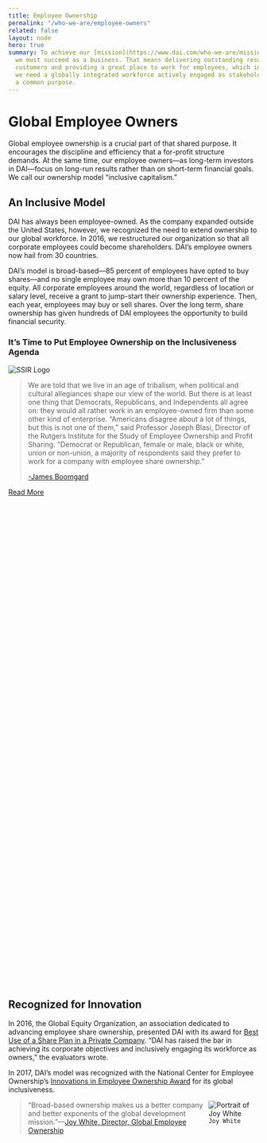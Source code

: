 ```yaml
---
title: Employee Ownership
permalink: "/who-we-are/employee-owners"
related: false
layout: node
hero: true
summary: To achieve our [mission](https://www.dai.com/who-we-are/mission-and-values),
  we must succeed as a business. That means delivering outstanding results for our
  customers and providing a great place to work for employees, which in turn means
  we need a globally integrated workforce actively engaged as stakeholders around
  a common purpose.
---
```


# Global Employee Owners

Global employee ownership is a crucial part of that shared purpose. It encourages the discipline and efficiency that a for-profit structure demands. At the same time, our employee owners—as long-term investors in DAI—focus on long-run results rather than on short-term financial goals. We call our ownership model “inclusive capitalism.” 

## An Inclusive Model

DAI has always been employee-owned. As the company expanded outside the United States, however, we recognized the need to extend ownership to our global workforce. In 2016, we restructured our organization so that all corporate employees could become shareholders. DAI’s employee owners now hail from 30 countries. 

DAI’s model is broad-based—85 percent of employees have opted to buy shares—and no single employee may own more than 10 percent of the equity. All corporate employees around the world, regardless of location or salary level, receive a grant to jump-start their ownership experience. Then, each year, employees may buy or sell shares. Over the long term, share ownership has given hundreds of DAI employees the opportunity to build financial security. 

<aside>
  <h3>It’s Time to Put Employee Ownership on the Inclusiveness Agenda</h3>
  <img src="/uploads/ssir-article-image.jpg" alt="SSIR Logo">
  <blockquote>
    <p>We are told that we live in an age of tribalism, when political and cultural allegiances shape our view of the world. But there is at least one thing that Democrats, Republicans, and Independents all agree on: they would all rather work in an employee-owned firm than some other kind of enterprise. “Americans disagree about a lot of things, but this is not one of them,” said Professor Joseph Blasi, Director of the Rutgers Institute for the Study of Employee Ownership and Profit Sharing. “Democrat or Republican, female or male, black or white, union or non-union, a majority of respondents said they prefer to work for a company with employee share ownership.”</p>
    <p><a href="/who-we-are/leadership/james-boomgard">-James Boomgard</a></p>
  </blockquote>
  <a href="https://ssir.org/articles/entry/its_time_to_put_employee_ownership_on_the_inclusiveness_agenda" class="primary-block--button">Read More<svg class="redirect" viewBox="0 0 36 70"
      preserveAspectRatio="xMinYMax meet">
      <use xlink:href="#redirect"></use>
    </svg></a>
</aside>

## Recognized for Innovation 

In 2016, the Global Equity Organization, an association dedicated to advancing employee share ownership, presented DAI with its award for [Best Use of a Share Plan in a Private Company](https://www.dai.com/news/dai-employee-ownership-initiative-wins-prestigious-award). “DAI has raised the bar in achieving its corporate objectives and inclusively engaging its workforce as owners,” the evaluators wrote.   

In 2017, DAI’s model was recognized with the National Center for Employee Ownership’s [Innovations in Employee Ownership Award](https://www.dai.com/news/dai-wins-innovations-in-employee-ownership-award-for-2017) for its global inclusiveness.

<aside class="aside-quote">
  <div style="width: 20%; float:right;">
    <img src="https://www.dai.com/uploads/new%20Joy.jpg" alt="Portrait of Joy White"><code
      class="highlighter-rouge">Joy White</code>
  </div>
  <blockquote>“Broad-based ownership makes us a better company and better exponents of the global development
    mission.”—<a href="https://www.dai.com/who-we-are/our-team/joy-white">Joy White,
    Director, Global Employee Ownership</a></blockquote>
</aside>


